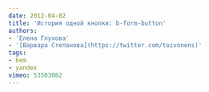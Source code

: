 ```yaml
---
date: 2012-04-02
title: 'История одной кнопки: b-form-button'
authors:
- 'Елена Глухова'
- '[Варвара Степанова](https://twitter.com/toivonens)'
tags:
- bem
- yandex
vimeo: 53503082
---
```

